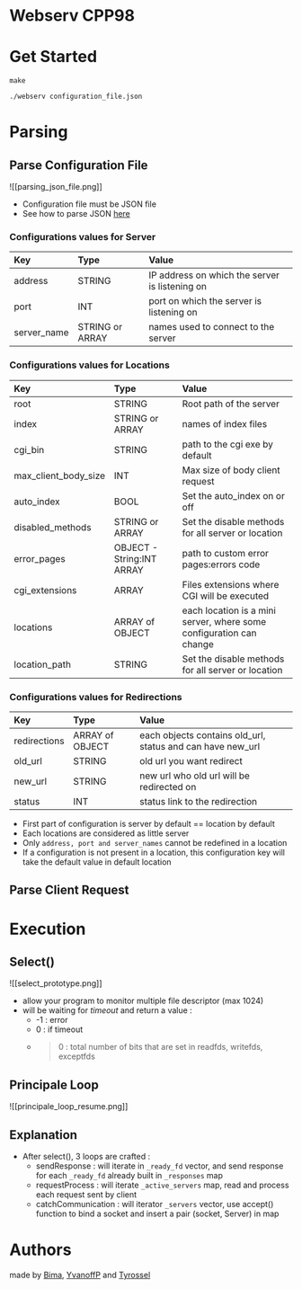 # Webserv CPP98


# Get Started
```
make
```

```
./webserv configuration_file.json
```

# Parsing
## Parse Configuration File
![[parsing_json_file.png]]

- Configuration file must be JSON file
- See how to parse JSON [here](https://www.json.org/json-en.html)

### Configurations values for Server

| Key                  | Type                      | Value                                                               | 
| :--------------      |:-----------------------   |:-----------------------------------------------------------------   |
| address              | STRING                    | IP address on which the server is listening on                      | 
| port                 | INT                       | port on which the server is listening on                            |
| server_name          | STRING or ARRAY           | names used to connect to the server                                 |

### Configurations values for Locations

| Key                  | Type                      | Value                                                               | 
| :--------------      |:-----------------------   |:-----------------------------------------------------------------   |
| root                 | STRING                    | Root path of the server                                             |
| index                | STRING or ARRAY           | names of index files                                                |
| cgi_bin              | STRING                    | path to the cgi exe by default                                      |
| max_client_body_size | INT                       | Max size of body client request                                     |
| auto_index           | BOOL                      | Set the auto_index on or off                                        |
| disabled_methods     | STRING or ARRAY           | Set the disable methods for all server or location                  |
| error_pages          | OBJECT - String:INT ARRAY | path to custom error pages:errors code                              |
| cgi_extensions       | ARRAY                     | Files extensions where CGI will be executed                         |
| locations            | ARRAY of OBJECT           | each location is a mini server, where some configuration can change |
| location_path        | STRING                    | Set the disable methods for all server or location                  |

### Configurations values for Redirections

| Key                  | Type                      | Value                                                               | 
| :--------------      |:-----------------------   |:-----------------------------------------------------------------   |
| redirections         | ARRAY of OBJECT           | each objects contains old_url, status and can have new_url          |
| old_url              | STRING                    | old url you want redirect                                           |
| new_url              | STRING                    | new url who old url will be redirected on                           |
| status               | INT                       | status link to the redirection                                      |

- First part of configuration is server by default == location by default
- Each locations are considered as little server
- Only `address, port and server_names` cannot be redefined in a location
- If a configuration is not present in a location, this configuration key will take the default value in default location

## Parse Client Request

# Execution

## Select()

![[select_prototype.png]]

- allow your program to monitor multiple file descriptor (max 1024)
- will be waiting for _timeout_ and return a value :
  - -1 : error
  - 0 : if timeout
  - > 0 : total number of bits that are set in readfds, writefds, exceptfds

## Principale Loop

![[principale_loop_resume.png]]

## Explanation
- After select(), 3 loops are crafted :
  - sendResponse : will iterate in `_ready_fd` vector, and send response for each `_ready_fd` already built in `_responses` map
  - requestProcess : will iterate `_active_servers` map, read and process each request sent by client
  - catchCommunication : will iterator `_servers` vector, use accept() function to bind a socket and insert a pair (socket, Server) in map


# Authors

made by [Bima](https://github.com/Bima42), [YvanoffP](https://github.com/YvanoffP) and [Tyrossel](https://github.com/tyrossel)
